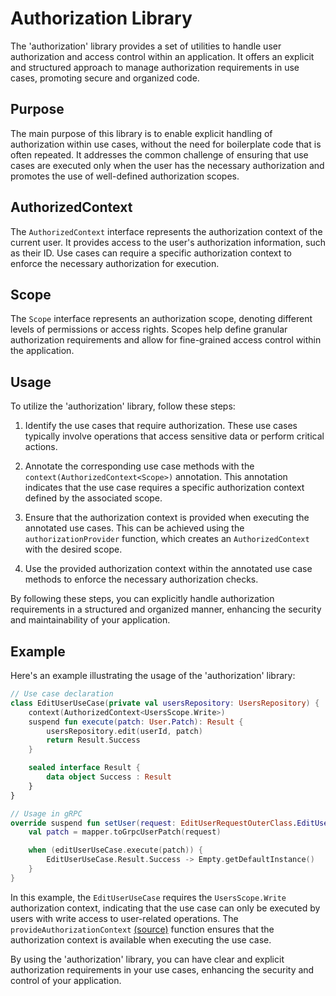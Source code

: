 # Authorization Library

The 'authorization' library provides a set of utilities to handle user authorization and access control
within an application. It offers an explicit and structured approach to manage authorization requirements
in use cases, promoting secure and organized code.

## Purpose

The main purpose of this library is to enable explicit handling of authorization within use cases, without 
the need for boilerplate code that is often repeated. It addresses the common challenge of ensuring that use
cases are executed only when the user has the necessary authorization and promotes the use of well-defined 
authorization scopes.

## AuthorizedContext

The `AuthorizedContext` interface represents the authorization context of the current user. It provides 
access to the user's authorization information, such as their ID. Use cases can require a specific 
authorization context to enforce the necessary authorization for execution.

## Scope

The `Scope` interface represents an authorization scope, denoting different levels of permissions or access rights. Scopes help define granular authorization requirements and allow for fine-grained access control within the application.

## Usage

To utilize the 'authorization' library, follow these steps:

1. Identify the use cases that require authorization. These use cases typically involve operations that access sensitive data or perform critical actions.

2. Annotate the corresponding use case methods with the `context(AuthorizedContext<Scope>)` annotation. This annotation indicates that the use case requires a specific authorization context defined by the associated scope.

3. Ensure that the authorization context is provided when executing the annotated use cases. This can be achieved using the `authorizationProvider` function, which creates an `AuthorizedContext` with the desired scope.

4. Use the provided authorization context within the annotated use case methods to enforce the necessary authorization checks.

By following these steps, you can explicitly handle authorization requirements in a structured and organized manner, enhancing the security and maintainability of your application.

## Example

Here's an example illustrating the usage of the 'authorization' library:

```kotlin
// Use case declaration
class EditUserUseCase(private val usersRepository: UsersRepository) {
    context(AuthorizedContext<UsersScope.Write>)
    suspend fun execute(patch: User.Patch): Result {
        usersRepository.edit(userId, patch)
        return Result.Success
    }

    sealed interface Result {
        data object Success : Result
    }
}

// Usage in gRPC
override suspend fun setUser(request: EditUserRequestOuterClass.EditUserRequest): Empty = provideAuthorizationContext {
    val patch = mapper.toGrpcUserPatch(request)

    when (editUserUseCase.execute(patch)) {
        EditUserUseCase.Result.Success -> Empty.getDefaultInstance()
    }
}
```
In this example, the `EditUserUseCase` requires the `UsersScope.Write` authorization context, indicating that the use case 
can only be executed by users with write access to user-related operations. The `provideAuthorizationContext` 
[(source)](/../../infrastructure/grpc-api/src/main/kotlin/io/timemates/backend/services/authorization/context/provideAuthorizationContext.kt) function ensures that the authorization context is available when executing the use case.

By using the 'authorization' library, you can have clear and explicit authorization requirements in your use cases,
enhancing the security and control of your application.